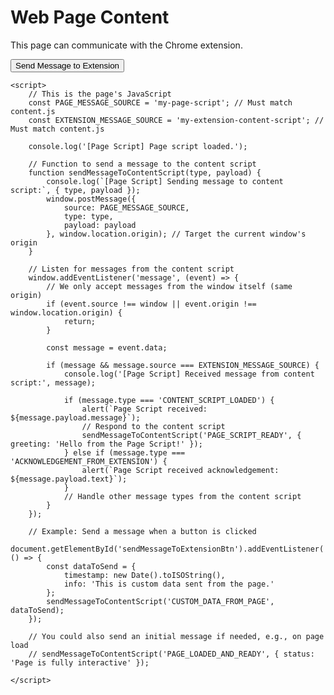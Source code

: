 <!-- This would be part of your web page's HTML -->
<!DOCTYPE html>
<html lang="en">
<head>
    <meta charset="UTF-8">
    <title>Test Page for Extension</title>
</head>
<body>
    <h1>Web Page Content</h1>
    <p>This page can communicate with the Chrome extension.</p>
    <button id="sendMessageToExtensionBtn">Send Message to Extension</button>

    <script>
        // This is the page's JavaScript
        const PAGE_MESSAGE_SOURCE = 'my-page-script'; // Must match content.js
        const EXTENSION_MESSAGE_SOURCE = 'my-extension-content-script'; // Must match content.js

        console.log('[Page Script] Page script loaded.');

        // Function to send a message to the content script
        function sendMessageToContentScript(type, payload) {
            console.log(`[Page Script] Sending message to content script:`, { type, payload });
            window.postMessage({
                source: PAGE_MESSAGE_SOURCE,
                type: type,
                payload: payload
            }, window.location.origin); // Target the current window's origin
        }

        // Listen for messages from the content script
        window.addEventListener('message', (event) => {
            // We only accept messages from the window itself (same origin)
            if (event.source !== window || event.origin !== window.location.origin) {
                return;
            }

            const message = event.data;

            if (message && message.source === EXTENSION_MESSAGE_SOURCE) {
                console.log('[Page Script] Received message from content script:', message);

                if (message.type === 'CONTENT_SCRIPT_LOADED') {
                    alert(`Page Script received: ${message.payload.message}`);
                    // Respond to the content script
                    sendMessageToContentScript('PAGE_SCRIPT_READY', { greeting: 'Hello from the Page Script!' });
                } else if (message.type === 'ACKNOWLEDGEMENT_FROM_EXTENSION') {
                    alert(`Page Script received acknowledgement: ${message.payload.text}`);
                }
                // Handle other message types from the content script
            }
        });

        // Example: Send a message when a button is clicked
        document.getElementById('sendMessageToExtensionBtn').addEventListener('click', () => {
            const dataToSend = {
                timestamp: new Date().toISOString(),
                info: 'This is custom data sent from the page.'
            };
            sendMessageToContentScript('CUSTOM_DATA_FROM_PAGE', dataToSend);
        });

        // You could also send an initial message if needed, e.g., on page load
        // sendMessageToContentScript('PAGE_LOADED_AND_READY', { status: 'Page is fully interactive' });

    </script>
</body>
</html>
